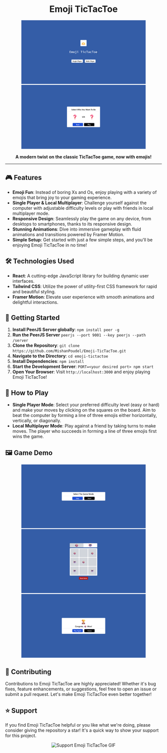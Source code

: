 <h1 align="center">Emoji TicTacToe</h1>

<p align="center">
  <img src="public/screenshots/screenshot(1).png" alt="Emoji TicTacToe Demo 1" width="400px">
  <img src="public/screenshots/screenshot(2).png" alt="Emoji TicTacToe Demo 2" width="400px">
</p>

<p align="center">
  <strong>A modern twist on the classic TicTacToe game, now with emojis!</strong>
</p>

---

## 🎮 Features

- **Emoji Fun**: Instead of boring Xs and Os, enjoy playing with a variety of emojis that bring joy to your gaming experience.
- **Single Player & Local Multiplayer**: Challenge yourself against the computer with adjustable difficulty levels or play with friends in local multiplayer mode.
- **Responsive Design**: Seamlessly play the game on any device, from desktops to smartphones, thanks to its responsive design.
- **Stunning Animations**: Dive into immersive gameplay with fluid animations and transitions powered by Framer Motion.
- **Simple Setup**: Get started with just a few simple steps, and you'll be enjoying Emoji TicTacToe in no time!

## 🛠️ Technologies Used

- **React**: A cutting-edge JavaScript library for building dynamic user interfaces.
- **Tailwind CSS**: Utilize the power of utility-first CSS framework for rapid and beautiful styling.
- **Framer Motion**: Elevate user experience with smooth animations and delightful interactions.

## 🚀 Getting Started

1. **Install PeerJS Server globally**: `npm install peer -g`
1. **Run the PeerJS Server** `peerjs --port 9001 --key peerjs --path /server`
1. **Clone the Repository**: `git clone https://github.com/MishanPoudel/Emoji-TicTacToe.git`
1. **Navigate to the Directory**: `cd emoji-tictactoe`
1. **Install Dependencies**: `npm install`
1. **Start the Development Server**: `PORT=<your desired port> npm start`
1. **Open Your Browser**: Visit `http://localhost:3000` and enjoy playing Emoji TicTacToe!

## 🎯 How to Play

- **Single Player Mode**: Select your preferred difficulty level (easy or hard) and make your moves by clicking on the squares on the board. Aim to beat the computer by forming a line of three emojis either horizontally, vertically, or diagonally.
- **Local Multiplayer Mode**: Play against a friend by taking turns to make moves. The player who succeeds in forming a line of three emojis first wins the game.

## 🖼️ Game Demo

<p align="center">
  <img src="public/screenshots/screenshot(3).png" alt="Emoji TicTacToe Demo 3" width="400px">
  <img src="public/screenshots/screenshot(4).png" alt="Emoji TicTacToe Demo 4" width="400px">
  <img src="public/screenshots/screenshot(5).png" alt="Emoji TicTacToe Demo 5" width="400px">
</p>

## 🤝 Contributing

Contributions to Emoji TicTacToe are highly appreciated! Whether it's bug fixes, feature enhancements, or suggestions, feel free to open an issue or submit a pull request. Let's make Emoji TicTacToe even better together!

## ⭐ Support

If you find Emoji TicTacToe helpful or you like what we're doing, please consider giving the repository a star! It's a quick way to show your support for this project.

<p align="center">
  <img src="https://giffiles.alphacoders.com/220/220251.gif" alt="Support Emoji TicTacToe GIF" width="200px">
</p>
